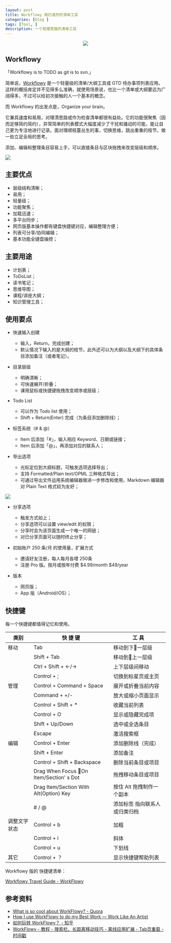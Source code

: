 ```yaml
---
layout: post
title: Workflowy 简约凌厉的清单工具
categories: [blog ]
tags: [Tool, ]
description: 一个梳理思路的清单工具
---
```




<center>
    <p><img src="http://dreamofbook.qiniudn.com/WorkflowyIcon.png"></p>
</center>



## Workflowy

「Workflowy is to TODO as git is to svn.」

简单说，[Workflowy](https://workflowy.com/) 是一个轻量级的清单/大纲工具或 GTD 待办事项列表应用。这样的概括肯定并不见得多么准确，就使用场景说，也比一个清单或大纲要远为广阔得多，不过可以给初次接触的人一个基本的概念。

而 Workflowy 的出发点是，Organize your brain。

它兼具速度和易用，对理清思路或作为检查清单都很有益处。它的功能很聚焦（因而足够简约简约），异常简单的列表模式大幅度减少了干扰和骚动的可能，能让自己更为专注地进行记录。面对理顺枝蔓丛生的事，切换思维，跳出重重的枝节，做一些立足全局的思考。

添加、编辑和整理条目容易上手，可以直接条目与区块拖拽来改变层级和顺序。

![](http://dreamofbook.qiniudn.com/WorkflowyOutline.png)

## 主要优点

* 层级结构清晰；
* 易用；
* 轻量级；
* 功能聚焦；
* 加载迅速；
* 多平台同步；
* 网页版基本操作都有键盘快捷键对应，编辑整理方便；
* 列表可分享/协同编辑；
* 基本功能全键盘操控；

## 主要用途

* 计划表；
* ToDoList；
* 读书笔记；
* 思维导图；
* 课程/讲座大纲；
* 知识管理工具；


## 使用要点

* 快速输入创建
  - 输入，Return，完成创建；
  - 默认情况下输入的是大纲的枝节，此外还可以为大纲以及大纲下的具体条目添加备注（或者笔记）。

* 目录层级
  - 明确清晰；
  - 可快速展开/折叠；
  - 课用鼠标或快捷键拖拽改变顺序或层级；

* Todo List
  - 可以作为 Todo list 使用；
  - Shift + Return(Enter) 完成（为条目添加删除线）；

* 标签系统（# & @）
  - Item 后添加「#」，输入相应 Keyword、日期或链接；
  - Item 后添加「@」，再添加对应的联系人； 
* 导出选项
  - 光标定位到大纲标题，可触发选项选择导出；
  - 支持 Formatted/Plain text/OPML 三种格式导出；
  - 可通过导出文件运用系统编辑器做进一步修改和使用，Markdown 编辑器对 Plain Text 格式较为友好；

![](http://dreamofbook.qiniudn.com/WorkflowyExportOption.png)

* 分享选项
  - 触发方式如上；
  - 分享选项可以设置 view/edit 的权限；
  - 分享时会为该页面生成一个唯一的网链；
  - 对已分享页面可以随时终止分享； 
* 初始账户 250 条/月 的使用量，扩展方式
  - 邀请好友注册，每人每月各增 250条
  - 注册 Pro 版。按月或按年付费 $4.99/month $49/year

* 版本
  - 网页版；
  - App 版（Android/iOS）；

## 快捷键

每一个快捷键都值得记忆和使用。


| 类别 | 快 捷 键 |  工 具 |
| --- | --- | --- |
| 移动 | Tab | 移动到下一层级 |
|| Shift + Tab | 移动到上一层级 | 
|| Ctrl + Shift + ←/→ | 上下层级间移动|
|| Control + ; | 切换到标星页或主页 |
| 管理 | Control + Command + Space | 展开或折叠当前内容 |
|| Command + +/- | 放大或缩小页面显示 |
|| Control + Shift + * | 收藏当前列表 |
|| Control + O | 显示或隐藏完成项 |
|| Shift + Up/Down | 选中或全选条目 |
|| Escape | 激活搜索框 | 
| 编辑 | Control + Enter | 添加删除线（完成） |
|| Shift + Enter | 添加备注 |
|| Control + Shift + Backspace | 删除当前条目或项目 |
|| Drag When Focus On Item/Section' s Dot | 拖拽移动条目或项目 |
|| Drag Item/Section With Alt(Option) Key | 按住 Alt 拖拽制作一个副本 |
|| # / @ | 添加标签 指向联系人或归类归档 |
| 调整文字状态 | Control + b | 加粗 |
|| Control + i | 斜体 |
|| Control + u | 下划线 | 
| 其它 | Control + ？ | 显示快捷键帮助列表 |


Workflowy 版的 快捷键清单：

[Workflowy Travel Guide - WorkFlowy](https://workflowy.com/#/523204b59a63)


## 参考资料

* [What is so cool about WorkFlowy? - Quora](https://www.quora.com/What-is-so-cool-about-WorkFlowy)
* [How I use WorkFlowy to do my Best Work — Work Like An Artist](http://worklikeanartist.com/blog/workflowy)
* [如何玩转 WorkFlowy？ - 知乎](http://www.zhihu.com/question/20491194)
* [WorkFlowy - 教程 - 搜索栏、长距离移动技巧 - 离线应用扩展 - Tab页重载 - 时间戳](https://bbs.et8.net/bbs/showthread.php?t=1325300)
